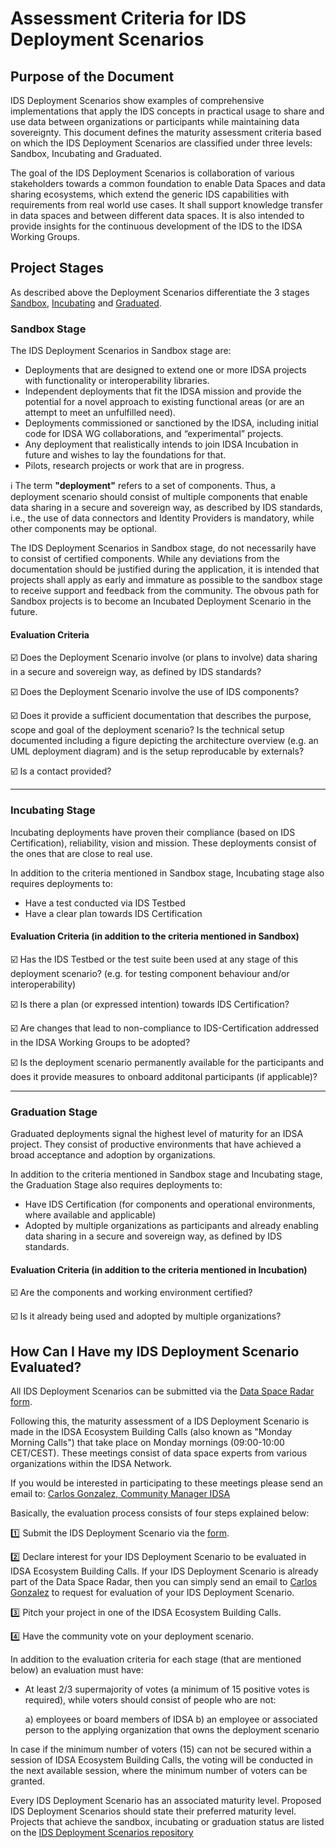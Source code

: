 # Assessment Criteria for IDS Deployment Scenarios

## Purpose of the Document

IDS Deployment Scenarios show examples of comprehensive implementations that apply the IDS concepts in practical usage to share and use data between organizations or participants while maintaining data sovereignty. This document defines the maturity assessment criteria based on which the IDS Deployment Scenarios are classified under three levels: Sandbox, Incubating and Graduated.

The goal of the IDS Deployment Scenarios is collaboration of various stakeholders towards a common foundation to enable Data Spaces and data sharing ecosystems, which extend the generic IDS capabilities with requirements from real world use cases. It shall support knowledge transfer in data spaces and between different data spaces. It is also intended to provide insights for the continuous development of the IDS to the IDSA Working Groups.

## Project Stages

As described above the Deployment Scenarios differentiate the 3 stages [Sandbox](#sandbox-stage), [Incubating](#incubating-stage) and [Graduated](#graduation-stage).

### Sandbox Stage

The IDS Deployment Scenarios in Sandbox stage are:

- Deployments that are designed to extend one or more IDSA projects with functionality or interoperability libraries.
- Independent deployments that fit the IDSA mission and provide the potential for a novel approach to existing functional areas (or are an attempt to meet an unfulfilled need).
- Deployments commissioned or sanctioned by the IDSA, including initial code for IDSA WG collaborations, and “experimental” projects.
- Any deployment that realistically intends to join IDSA Incubation in future and wishes to lay the foundations for that.
- Pilots, research projects or work that are in progress.

:information_source: The term **"deployment"** refers to a set of components. Thus, a deployment scenario should consist of multiple components that enable data sharing in a secure and sovereign way, as described by IDS standards, i.e., the use of data connectors and Identity Providers is mandatory, while other components may be optional.

The IDS Deployment Scenarios in Sandbox stage, do not necessarily have to consist of certified components. While any deviations from the documentation should be justified during the application, it is intended that projects shall apply as early and immature as possible to the sandbox stage to receive support and feedback from the community.
The obvous path for Sandbox projects is to become an Incubated Deployment Scenario in the future. 

#### Evaluation Criteria

:ballot_box_with_check: Does the Deployment Scenario involve (or plans to involve) data sharing in a secure and sovereign way, as defined by IDS standards?

:ballot_box_with_check: Does the Deployment Scenario involve the use of IDS components?  

:ballot_box_with_check: Does it provide a sufficient documentation that describes the purpose, scope and goal of the deployment scenario? Is the technical setup documented including a figure depicting the architecture overview (e.g. an UML deployment diagram) and is the setup reproducable by externals?

:ballot_box_with_check: Is a contact provided?

---

### Incubating Stage

Incubating deployments have proven their compliance (based on IDS Certification), reliability, vision and mission. These deployments consist of the ones that are close to real use.

In addition to the criteria mentioned in Sandbox stage, Incubating stage also requires deployments to:  

- Have a test conducted via IDS Testbed
- Have a clear plan towards IDS Certification

#### Evaluation Criteria (in addition to the criteria mentioned in Sandbox)

:ballot_box_with_check: Has the IDS Testbed or the test suite been used at any stage of this deployment scenario? (e.g. for testing component behaviour and/or interoperability)

:ballot_box_with_check: Is there a plan (or expressed intention) towards IDS Certification?

:ballot_box_with_check: Are changes that lead to non-compliance to IDS-Certification addressed in the IDSA Working Groups to be adopted?

:ballot_box_with_check: Is the deployment scenario permanently available for the participants and does it provide measures to onboard additonal participants (if applicable)?

---

### Graduation Stage

Graduated deployments signal the highest level of maturity for an IDSA project. They consist of productive environments that have achieved a broad acceptance and adoption by organizations.

In addition to the criteria mentioned in Sandbox stage and Incubating stage, the Graduation Stage also requires deployments to:  

- Have IDS Certification (for components and operational environments, where available and applicable)
- Adopted by multiple organizations as participants and already enabling data sharing in a secure and sovereign way, as defined by IDS standards.

#### Evaluation Criteria (in addition to the criteria mentioned in Incubation)

:ballot_box_with_check: Are the components and working environment certified?

:ballot_box_with_check: Is it already being used and adopted by multiple organizations?

## How Can I Have my IDS Deployment Scenario Evaluated?

All IDS Deployment Scenarios can be submitted via the [Data Space Radar form](https://forms.office.com/Pages/ResponsePage.aspx?id=NNZGs_usx0K9RPFVfuibG3WVHeFvj2hHgjU7ZCgshUhUMExMOTdCWDNMSERJTjlIUlRKMVc0QTUxMCQlQCN0PWcu).

Following this, the maturity assessment of a IDS Deployment Scenario is made in the IDSA Ecosystem Building Calls (also known as "Monday Morning Calls") that take place on Monday mornings (09:00-10:00 CET/CEST). These meetings consist of data space experts from various organizations within the IDSA Network.

If you would be interested in participating to these meetings please send an email to: [Carlos Gonzalez, Community Manager IDSA](mailto:carlos.gonzalez@internationaldataspaces.org)

Basically, the evaluation process consists of four steps explained below:

:one: Submit the IDS Deployment Scenario via the [form](https://forms.office.com/Pages/ResponsePage.aspx?id=NNZGs_usx0K9RPFVfuibG3WVHeFvj2hHgjU7ZCgshUhUMExMOTdCWDNMSERJTjlIUlRKMVc0QTUxMCQlQCN0PWcu).

:two: Declare interest for your IDS Deployment Scenario to be evaluated in IDSA Ecosystem Building Calls. If your IDS Deployment Scenario is already part of the Data Space Radar, then you can simply send an email to [Carlos Gonzalez](mailto:carlos.gonzalez@internationaldataspaces.org) to request for evaluation of your IDS Deployment Scenario.

:three: Pitch your project in one of the IDSA Ecosystem Building Calls.

:four: Have the community vote on your deployment scenario.

In addition to the evaluation criteria for each stage (that are mentioned below) an evaluation must have:

- At least 2/3 supermajority of votes (a minimum of 15 positive votes is required), while
voters should consist of people who are not:

  a) employees or board members of IDSA
  b) an employee or associated person to the applying organization that owns the deployment scenario

In case if the minimum number of voters (15) can not be secured within a session of IDSA Ecosystem Building Calls, the voting will be conducted in the next available session, where the minimum number of voters can be granted.

Every IDS Deployment Scenario has an associated maturity level. Proposed IDS Deployment Scenarios should state their preferred maturity level.
Projects that achieve the sandbox, incubating or graduation status are listed on the [IDS Deployment Scenarios repository](https://github.com/International-Data-Spaces-Association/IDS-Deployment-Scenarios)
